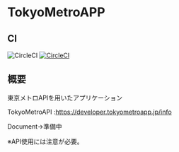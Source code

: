 # TokyoMetroAPP

## CI
![CircleCI](https://img.shields.io/circleci/build/github/Win10TEC/TokyoMetroAPP?token=9caeb665493900b60c4ded586629b437d708bd91)
[![CircleCI](https://circleci.com/gh/Win10TEC/TokyoMetroAPP/tree/master.svg?style=svg)](https://circleci.com/gh/Win10TEC/TokyoMetroAPP/tree/master)

## 概要
東京メトロAPIを用いたアプリケーション

TokyoMetroAPI :https://developer.tokyometroapp.jp/info

Document→準備中

※API使用には注意が必要。


